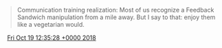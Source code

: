 > Communication training realization: Most of us recognize a Feedback Sandwich manipulation from a mile away\. But I say to that: enjoy them like a vegetarian would\.

<img src="../../media/tweet.ico" width="12" /> [Fri Oct 19 12:35:28 +0000 2018](https://twitter.com/DromerDenker/status/1053263360786157568)